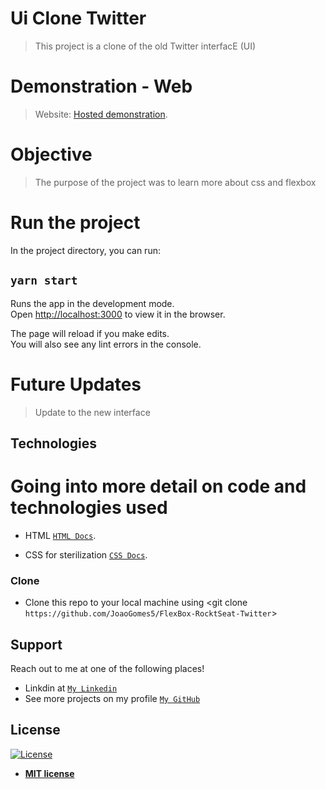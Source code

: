 # Ui Clone Twitter

> This project is a clone of the old Twitter interfacE (UI)

# Demonstration - Web

> Website: <a href="https://twitterclonejoaogomes5.netlify.app" target="_blank">Hosted demonstration</a>.

# Objective

>The purpose of the project was to learn more about css and flexbox 


# Run the project

In the project directory, you can run:

## `yarn start`

Runs the app in the development mode.<br />
Open [http://localhost:3000](http://localhost:3000) to view it in the browser.

The page will reload if you make edits.<br />
You will also see any lint errors in the console.

# Future Updates 
>Update to the new interface


## Technologies
# Going into more detail on code and technologies used

- HTML
<a href="https://devdocs.io/html/" target="_blank">`HTML Docs`</a>.

- CSS for sterilization <a href="https://devdocs.io/css/" target="_blank">`CSS Docs`</a>.


### Clone

- Clone this repo to your local machine using <git clone `https://github.com/JoaoGomes5/FlexBox-RocktSeat-Twitter`>

## Support

Reach out to me at one of the following places!

- Linkdin at <a href="https://www.linkedin.com/in/jo%C3%A3o-gomes-b732541a4/" target="_blank">`My Linkedin`</a>
- See more projects on my profile <a href="https://github.com/JoaoGomes5" target="_blank">`My GitHub`</a>


## License

[![License](http://img.shields.io/:license-mit-blue.svg?style=flat-square)](http://badges.mit-license.org)

- **[MIT license](http://opensource.org/licenses/mit-license.php)**







